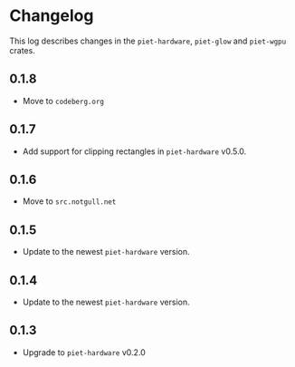 # Changelog

This log describes changes in the `piet-hardware`, `piet-glow` and `piet-wgpu` crates.

## 0.1.8

- Move to `codeberg.org`

## 0.1.7

- Add support for clipping rectangles in `piet-hardware` v0.5.0.

## 0.1.6

- Move to `src.notgull.net`

## 0.1.5

- Update to the newest `piet-hardware` version.

## 0.1.4

- Update to the newest `piet-hardware` version.

## 0.1.3

- Upgrade to `piet-hardware` v0.2.0
